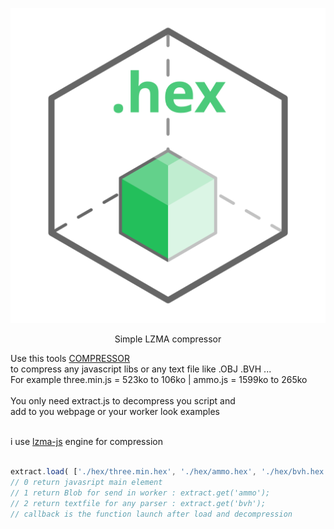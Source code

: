 <p align="center"><a href="https://lo-th.github.io/hex/"><img src="./assets/icon.svg"/></a></p>

<p align="center">Simple LZMA compressor<br>

Use this tools <a href="http://lo-th.github.io/hex/">COMPRESSOR</a><br>
to compress any javascript libs or any text file like .OBJ .BVH ...<br>
For example three.min.js = 523ko to 106ko | ammo.js = 1599ko to 265ko<br><br>
You only need extract.js to decompress you script and<br>
add to you webpage or your worker look examples<br><br>

i use <a href="https://github.com/LZMA-JS/LZMA-JS">lzma-js</a> engine for compression<br><br>
</p>

```javascript
extract.load( ['./hex/three.min.hex', './hex/ammo.hex', './hex/bvh.hex'], callback, [0,1,2] );
// 0 return javasript main element
// 1 return Blob for send in worker : extract.get('ammo');
// 2 return textfile for any parser : extract.get('bvh'); 
// callback is the function launch after load and decompression
```
